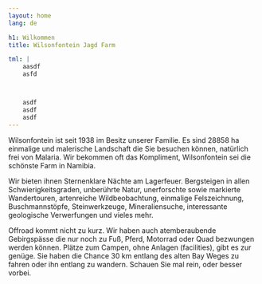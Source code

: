 ```yaml
---
layout: home
lang: de

h1: Wilkommen
title: Wilsonfontein Jagd Farm

tml: |
    aasdf
    asfd



    asdf
    asdf
    asdf
---
```


Wilsonfontein ist seit 1938 im Besitz unserer Familie. Es sind 28858 ha einmalige und malerische Landschaft die Sie besuchen können, natürlich frei von Malaria. Wir bekommen oft das Kompliment, Wilsonfontein sei die schönste Farm in Namibia.

Wir bieten ihnen Sternenklare Nächte am Lagerfeuer. Bergsteigen in allen Schwierigkeitsgraden, unberührte Natur, unerforschte sowie markierte Wandertouren, artenreiche Wildbeobachtung, einmalige Felszeichnung, Buschmannstöpfe, Steinwerkzeuge, Mineraliensuche, interessante geologische Verwerfungen und vieles mehr.

Offroad kommt nicht zu kurz. Wir haben auch atemberaubende Gebirgspässe die nur noch zu Fuß, Pferd, Motorrad oder Quad bezwungen werden können. Plätze zum Campen, ohne Anlagen (facilities), gibt es zur genüge. Sie haben die Chance 30 km entlang des alten Bay Weges zu fahren oder ihn entlang zu wandern. Schauen Sie mal rein, oder besser vorbei.